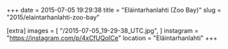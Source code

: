 +++
date = 2015-07-05 19:29:38
title = "Eläintarhanlahti (Zoo Bay)"
slug = "2015/elaintarhanlahti-zoo-bay"

[extra]
images = [
    "/2015-07-05_19-29-38_UTC.jpg",
]
instagram = "https://instagram.com/p/4xCfUQoICe"
location = "Eläintarhanlahti"
+++

